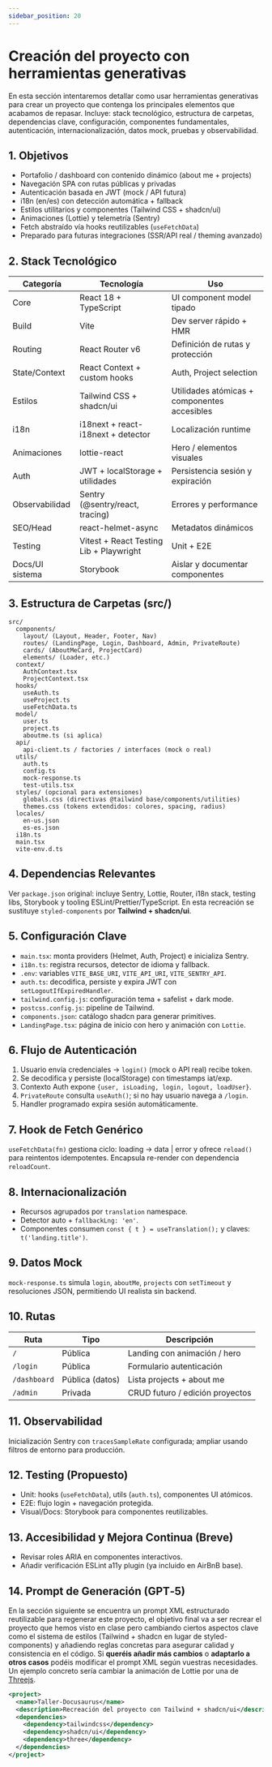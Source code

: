 ```yaml
---
sidebar_position: 20
---
```


# Creación del proyecto con herramientas generativas

En esta sección intentaremos detallar como usar herramientas generativas para crear un proyecto que contenga los principales elementos que acabamos de repasar. Incluye: stack tecnológico, estructura de carpetas, dependencias clave, configuración, componentes fundamentales, autenticación, internacionalización, datos mock, pruebas y observabilidad.

## 1. Objetivos

- Portafolio / dashboard con contenido dinámico (about me + projects)
- Navegación SPA con rutas públicas y privadas
- Autenticación basada en JWT (mock / API futura)
- i18n (en/es) con detección automática + fallback
- Estilos utilitarios y componentes (Tailwind CSS + shadcn/ui)
- Animaciones (Lottie) y telemetría (Sentry)
- Fetch abstraído vía hooks reutilizables (`useFetchData`)
- Preparado para futuras integraciones (SSR/API real / theming avanzado)

## 2. Stack Tecnológico

| Categoría | Tecnología | Uso |
|-----------|------------|-----|
| Core | React 18 + TypeScript | UI component model tipado |
| Build | Vite | Dev server rápido + HMR |
| Routing | React Router v6 | Definición de rutas y protección |
| State/Context | React Context + custom hooks | Auth, Project selection |
| Estilos | Tailwind CSS + shadcn/ui | Utilidades atómicas + componentes accesibles |
| i18n | i18next + react-i18next + detector | Localización runtime |
| Animaciones | lottie-react | Hero / elementos visuales |
| Auth | JWT + localStorage + utilidades | Persistencia sesión y expiración |
| Observabilidad | Sentry (@sentry/react, tracing) | Errores y performance |
| SEO/Head | react-helmet-async | Metadatos dinámicos |
| Testing | Vitest + React Testing Lib + Playwright | Unit + E2E |
| Docs/UI sistema | Storybook | Aislar y documentar componentes |

## 3. Estructura de Carpetas (src/)

```text
src/
  components/
    layout/ (Layout, Header, Footer, Nav)
    routes/ (LandingPage, Login, Dashboard, Admin, PrivateRoute)
    cards/ (AboutMeCard, ProjectCard)
    elements/ (Loader, etc.)
  context/
    AuthContext.tsx
    ProjectContext.tsx
  hooks/
    useAuth.ts
    useProject.ts
    useFetchData.ts
  model/
    user.ts
    project.ts
    aboutme.ts (si aplica)
  api/
    api-client.ts / factories / interfaces (mock o real)
  utils/
    auth.ts
    config.ts
    mock-response.ts
    test-utils.tsx
  styles/ (opcional para extensiones)
    globals.css (directivas @tailwind base/components/utilities)
    themes.css (tokens extendidos: colores, spacing, radius)
  locales/
    en-us.json
    es-es.json
  i18n.ts
  main.tsx
  vite-env.d.ts
```

## 4. Dependencias Relevantes

Ver `package.json` original: incluye Sentry, Lottie, Router, i18n stack, testing libs, Storybook y tooling ESLint/Prettier/TypeScript. En esta recreación se sustituye `styled-components` por **Tailwind + shadcn/ui**.

## 5. Configuración Clave

- `main.tsx`: monta providers (Helmet, Auth, Project) e inicializa Sentry.
- `i18n.ts`: registra recursos, detector de idioma y fallback.
- `.env`: variables `VITE_BASE_URI`, `VITE_API_URI`, `VITE_SENTRY_API`.
- `auth.ts`: decodifica, persiste y expira JWT con `setLogoutIfExpiredHandler`.
- `tailwind.config.js`: configuración tema + safelist + dark mode.
- `postcss.config.js`: pipeline de Tailwind.
- `components.json`: catálogo shadcn para generar primitives.
- `LandingPage.tsx`: página de inicio con hero y animación con `Lottie`.

## 6. Flujo de Autenticación

1. Usuario envía credenciales → `login()` (mock o API real) recibe token.
2. Se decodifica y persiste (localStorage) con timestamps iat/exp.
3. Contexto Auth expone `{user, isLoading, login, logout, loadUser}`.
4. `PrivateRoute` consulta `useAuth()`; si no hay usuario navega a `/login`.
5. Handler programado expira sesión automáticamente.

## 7. Hook de Fetch Genérico

`useFetchData(fn)` gestiona ciclo: loading → data | error y ofrece `reload()` para reintentos idempotentes. Encapsula re-render con dependencia `reloadCount`.

## 8. Internacionalización

- Recursos agrupados por `translation` namespace.
- Detector auto + `fallbackLng: 'en'`.
- Componentes consumen `const { t } = useTranslation();` y claves: `t('landing.title')`.

## 9. Datos Mock

`mock-response.ts` simula `login`, `aboutMe`, `projects` con `setTimeout` y resoluciones JSON, permitiendo UI realista sin backend.

## 10. Rutas

| Ruta | Tipo | Descripción |
|------|------|-------------|
| `/` | Pública | Landing con animación / hero |
| `/login` | Pública | Formulario autenticación |
| `/dashboard` | Pública (datos) | Lista projects + about me |
| `/admin` | Privada | CRUD futuro / edición proyectos |

## 11. Observabilidad

Inicialización Sentry con `tracesSampleRate` configurada; ampliar usando filtros de entorno para producción.

## 12. Testing (Propuesto)

- Unit: hooks (`useFetchData`), utils (`auth.ts`), componentes UI atómicos.
- E2E: flujo login + navegación protegida.
- Visual/Docs: Storybook para componentes reutilizables.

## 13. Accesibilidad y Mejora Continua (Breve)

- Revisar roles ARIA en componentes interactivos.
- Añadir verificación ESLint a11y plugin (ya incluido en AirBnB base).

## 14. Prompt de Generación (GPT‑5)

En la sección siguiente se encuentra un prompt XML estructurado reutilizable para regenerar este proyecto, el objetivo final va a ser recrear el proyecto que hemos visto en clase pero cambiando ciertos aspectos clave como el sistema de estilos (Tailwind + shadcn en lugar de styled-components) y añadiendo reglas concretas para asegurar calidad y consistencia en el código.
Si **queréis añadir más cambios** o **adaptarlo a otros casos** podéis modificar el prompt XML según vuestras necesidades. Un ejemplo concreto sería cambiar la animación de Lottie por una de [Threejs](https://threejs.org/).

```xml
<project>
  <name>Taller-Docusaurus</name>
  <description>Recreación del proyecto con Tailwind + shadcn/ui</description>
  <dependencies>
    <dependency>tailwindcss</dependency>
    <dependency>shadcn/ui</dependency>
    <dependency>three</dependency>
  </dependencies>
</project>
```